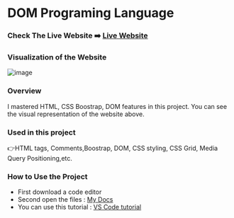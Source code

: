 # DOM Programing Language

### Check The Live Website ➡️ [Live Website](https://sekunev.github.io/Projects/33_todo_solotion/)

### Visualization of the Website
![image](https://user-images.githubusercontent.com/101554737/190360133-2ae635c2-fa0d-42af-bc80-567593b9fb84.png)




### Overview

I mastered HTML, CSS Boostrap, DOM features in this project. You can see the visual representation of the website above.

### Used in this project

👉HTML tags, Comments,Boostrap, DOM, CSS styling, CSS Grid, Media Query Positioning,etc.

### How to Use the Project

- First download a code editor
- Second open the files : [My Docs](https://github.com/Sekunev/Projects/tree/main/27_DOM_Kredi)
- You can use this tutorial : [VS Code tutorial](https://www.youtube.com/watch?v=fJEbVCrEMSE)
